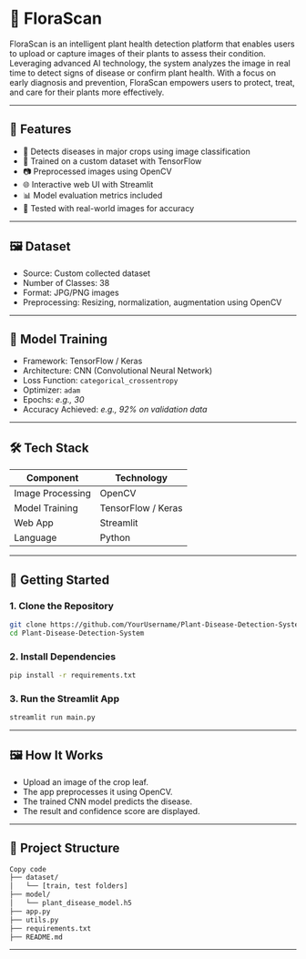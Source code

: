 # 🌿 FloraScan

FloraScan is an intelligent plant health detection platform that enables users to upload or capture images of their plants to assess their condition. Leveraging advanced AI technology, the system analyzes the image in real time to detect signs of disease or confirm plant health. With a focus on early diagnosis and prevention, FloraScan empowers users to protect, treat, and care for their plants more effectively.

---

## 📌 Features

- 🌱 Detects diseases in major crops using image classification
- 🧠 Trained on a custom dataset with TensorFlow
- 📷 Preprocessed images using OpenCV
- 🌐 Interactive web UI with Streamlit
- 📊 Model evaluation metrics included
- 🧪 Tested with real-world images for accuracy

---

## 🖼️ Dataset

- Source: Custom collected dataset
- Number of Classes: 38
- Format: JPG/PNG images
- Preprocessing: Resizing, normalization, augmentation using OpenCV

---

## 🧠 Model Training

- Framework: TensorFlow / Keras
- Architecture: CNN (Convolutional Neural Network)
- Loss Function: `categorical_crossentropy`
- Optimizer: `adam`
- Epochs: *e.g., 30*
- Accuracy Achieved: *e.g., 92% on validation data*

---

## 🛠️ Tech Stack

| Component      | Technology        |
|----------------|-------------------|
| Image Processing | OpenCV            |
| Model Training   | TensorFlow / Keras|
| Web App          | Streamlit         |
| Language         | Python            |

---

## 🚀 Getting Started

### 1. Clone the Repository
```bash
git clone https://github.com/YourUsername/Plant-Disease-Detection-System.git
cd Plant-Disease-Detection-System
```

### 2. Install Dependencies
```bash
pip install -r requirements.txt
```

### 3. Run the Streamlit App
```bash
streamlit run main.py
```

---

## 🖼️ How It Works

- Upload an image of the crop leaf.
- The app preprocesses it using OpenCV.
- The trained CNN model predicts the disease.
- The result and confidence score are displayed.

---

## 📁 Project Structure
```bash
Copy code
├── dataset/
│   └── [train, test folders]
├── model/
│   └── plant_disease_model.h5
├── app.py
├── utils.py
├── requirements.txt
├── README.md
```

---
